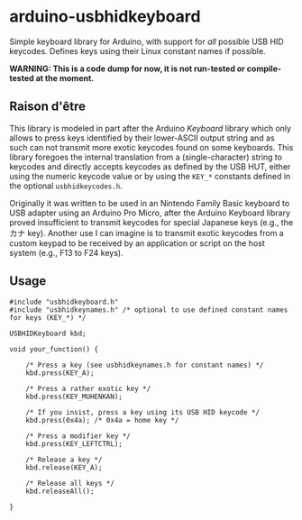 # arduino-usbhidkeyboard

Simple keyboard library for Arduino, with support for _all_ possible USB HID keycodes. Defines keys using their Linux constant names if possible.

**WARNING: This is a code dump for now, it is not run-tested or compile-tested at the moment.**


## Raison d'être

This library is modeled in part after the Arduino _Keyboard_ library which only allows to press keys identified by their lower-ASCII output string and as such can not transmit more exotic keycodes found on some keyboards. This library foregoes the internal translation from a (single-character) string to keycodes and directly accepts keycodes as defined by the USB HUT, either using the numeric keycode value or by using the `KEY_*` constants defined in the optional `usbhidkeycodes.h`.

Originally it was written to be used in an Nintendo Family Basic keyboard to USB adapter using an Arduino Pro Micro, after the Arduino Keyboard library proved insufficient to transmit keycodes for special Japanese keys (e.g., the カナ key). Another use I can imagine is to transmit exotic keycodes from a custom keypad to be received by an application or script on the host system (e.g., F13 to F24 keys).


## Usage

```
#include "usbhidkeyboard.h"
#include "usbhidkeynames.h" /* optional to use defined constant names for keys (KEY_*) */

USBHIDKeyboard kbd;

void your_function() {

	/* Press a key (see usbhidkeynames.h for constant names) */
	kbd.press(KEY_A);

	/* Press a rather exotic key */
	kbd.press(KEY_MUHENKAN);

	/* If you insist, press a key using its USB HID keycode */
	kbd.press(0x4a); /* 0x4a = home key */

	/* Press a modifier key */
	kbd.press(KEY_LEFTCTRL);

	/* Release a key */
	kbd.release(KEY_A);

	/* Release all keys */
	kbd.releaseAll();

}

```